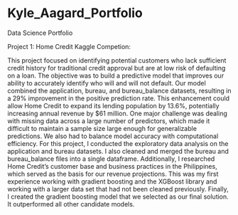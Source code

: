 # Kyle_Aagard_Portfolio
Data Science Portfolio

Project 1: Home Credit Kaggle Competion: 

This project focused on identifying potential customers who lack sufficient credit history for traditional credit approval but are at low risk of defaulting on a loan. The objective was to build a predictive model that improves our ability to accurately identify who will and will not default. Our model combined the application, bureau, and bureau_balance datasets, resulting in a 29% improvement in the positive prediction rate. This enhancement could allow Home Credit to expand its lending population by 13.6%, potentially increasing annual revenue by $61 million. One major challenge was dealing with missing data across a large number of predictors, which made it difficult to maintain a sample size large enough for generalizable predictions. We also had to balance model accuracy with computational efficiency. For this project, I conducted the exploratory data analysis on the application and bureau datasets. I also cleaned and merged the bureau and bureau_balance files into a single dataframe. Additionally, I researched Home Credit’s customer base and business practices in the Philippines, which served as the basis for our revenue projections. This was my first experience working with gradient boosting and the XGBoost library and working with a larger data set that had not been cleaned previously. Finally, I created the gradient boosting model that we selected as our final solution. It outperformed all other candidate models.
